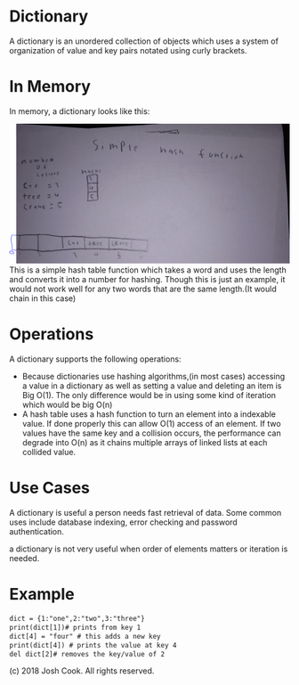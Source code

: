 # Dictionary

A dictionary is an unordered collection of objects which uses a system of organization of value and key pairs notated using curly brackets.

# In Memory

In memory, a dictionary looks like this:

![](pics/dict.png)
 This is a simple hash table function which takes a word and uses the length and converts it into a number for hashing. Though this is just an example, it would not work well for any two words that are the same length.(It would chain in this case) 


# Operations

A dictionary supports the following operations:

* Because dictionaries use hashing algorithms,(in most cases) accessing a value in a dictionary as well as setting a value and deleting an item is Big O(1). The only difference would be in using some kind of iteration which would be big O(n) 
* A hash table uses a hash function to turn an element into a indexable value. If done properly this can allow O(1) access of an element. If two values have the same key and a collision occurs, the performance can degrade into O(n) as it chains multiple arrays of linked lists at each collided value.


# Use Cases

A dictionary is useful a person needs fast retrieval of data. Some common uses include database indexing, error checking and password authentication.  

a dictionary is not very useful when order of elements matters or iteration is needed.

# Example

```
dict = {1:"one",2:"two",3:"three"}
print(dict[1])# prints from key 1
dict[4] = "four" # this adds a new key
print(dict[4]) # prints the value at key 4
del dict[2]# removes the key/value of 2
```

(c) 2018 Josh Cook. All rights reserved.
